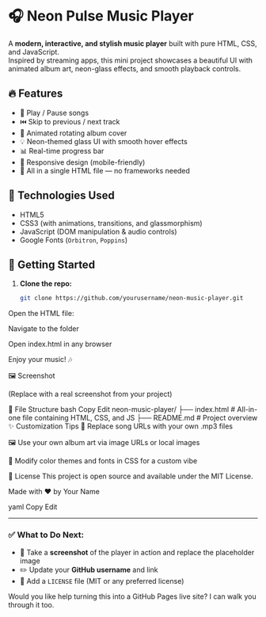 # 🎧 Neon Pulse Music Player

A **modern, interactive, and stylish music player** built with pure HTML, CSS, and JavaScript.  
Inspired by streaming apps, this mini project showcases a beautiful UI with animated album art, neon-glass effects, and smooth playback controls.

## 🔥 Features

- 🎵 Play / Pause songs
- ⏮️ Skip to previous / next track
- 📀 Animated rotating album cover
- 💡 Neon-themed glass UI with smooth hover effects
- 📊 Real-time progress bar
- 📱 Responsive design (mobile-friendly)
- 🔗 All in a single HTML file — no frameworks needed

## 🌈 Technologies Used

- HTML5  
- CSS3 (with animations, transitions, and glassmorphism)  
- JavaScript (DOM manipulation & audio controls)  
- Google Fonts (`Orbitron`, `Poppins`)

## 🚀 Getting Started

1. **Clone the repo:**
   ```bash
   git clone https://github.com/yourusername/neon-music-player.git
Open the HTML file:

Navigate to the folder

Open index.html in any browser

Enjoy your music! 🎶

🖼️ Screenshot

(Replace with a real screenshot from your project)

📁 File Structure
bash
Copy
Edit
neon-music-player/
├── index.html   # All-in-one file containing HTML, CSS, and JS
├── README.md    # Project overview
✨ Customization Tips
🔄 Replace song URLs with your own .mp3 files

🖼️ Use your own album art via image URLs or local images

🎨 Modify color themes and fonts in CSS for a custom vibe

📜 License
This project is open source and available under the MIT License.

Made with ❤️ by Your Name

yaml
Copy
Edit

---

### ✅ What to Do Next:

- 📸 Take a **screenshot** of the player in action and replace the placeholder image
- ✏️ Update your **GitHub username** and link
- 📝 Add a `LICENSE` file (MIT or any preferred license)

Would you like help turning this into a GitHub Pages live site? I can walk you through it too.
